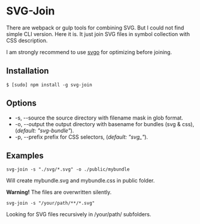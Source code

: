 # SVG-Join

There are webpack or gulp tools for combining SVG. But I could not find simple CLI version. Here it is. It just join SVG files in symbol collection with CSS description.

I am strongly recommend to use [svgo](https://github.com/svg/svgo) for optimizing before joining.

## Installation

`$ [sudo] npm install -g svg-join`

## Options

* -s, --source  the source directory with filename mask in glob format.
* -o, --output  the output directory with basename for bundles (svg & css), (*default: "svg-bundle"*).
* -p, --prefix  prefix for CSS selectors, (*default: "svg_"*).

## Examples

`svg-join -s "./svg/*.svg" -o ./public/mybundle`

Will create mybundle.svg and mybundle.css in public folder.

**Warning!** The files are overwritten silently.

`svg-join -s "/your/path/**/*.svg"`

Looking for SVG files recursively in /your/path/ subfolders.


